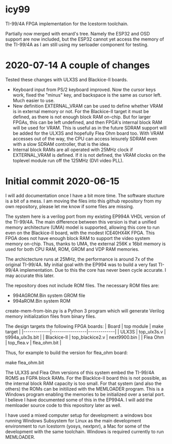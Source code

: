 # icy99
TI-99/4A FPGA implementation for the Icestorm toolchain.


Partially now merged with emard's tree. Namely the ESP32 and OSD support are now included, but the ESP32 cannot yet access the memory of the TI-99/4A as I am still using my serloader component for testing.


2020-07-14 A couple of changes
==============================
Tested these changes with ULX3S and Blackice-II boards.
* Keyboard input from PS/2 keyboard improved. Now the cursor keys work, fixed the "minus" key, and backspace is the same as cursor left. Much easier to use.
* New definition EXTERNAL_VRAM can be used to define whether VRAM is in external memory or not. For the Blackice-II target it must be defined, as there is not enough block RAM on-chip. But for larger FPGAs, this can be left undefined, and then FPGA's internal block RAM will be used for VRAM. This is useful as in the future SDRAM support will be added for the ULX3S and hopefully Flea Ohm board too. With VRAM accesses out of the way, the CPU can access leisurely SDRAM even with a slow SDRAM controller, that is the idea.
* Internal block RAMs are all operated with 25MHz clock if EXTERNAL_VRAM is defined. If it is not defined, the VRAM clocks on the toplevel module run off the 125MHz (DVI video PLL).

Initial commit 2020-06-15 
=========================
I will add documentation once I have a bit more time. The software stucture is a bit of a mess. I am moving the files into this github repository from my own repository, please let me know if some files are missing.

The system here is a verilog port from my existing EP994A VHDL version of the TI-99/4A. The main difference between this version is that a unified memory architecture (UMA) model is supported, allowing this core to run even on the Blackice-II board, with the modest ICE40HX4K FPGA. This FPGA does not have enough block RAM to support the video system memory on-chip. Thus, thanks to UMA, the external 256K x 16bit memory is used for both CPU RAM, ROM, GROM and VDP RAM memories.

The archictecture runs at 25MHz, the performance is around 7x of the original TI-99/4A. My initial goal with the EP994 was to build a very fast TI-99/4A implementation. Due to this the core has never been cycle accurate. I may accurate this later.

The repository does not include ROM files. The necessary ROM files are:
* 994AGROM.Bin system GROM file
* 994aROM.Bin system ROM 

create-mem-from-bin.py is a Python 3 program which will generate Verilog memory initialization files from binary files.

The design targets the following FPGA boards:
| Board       | top module      | make target |
|-------------|-----------------|-------------|
| ULX3S       | top_ulx3s.v     | ti994a_ulx3s.bit |
| Blackice-II | top_blackice2.v | next9900.bin |
| Flea Ohm    | top_flea.v      | flea_ohm.bit |

 Thus, for example to build the version for flea_ohm board:

 make flea_ohm.bit
 
 The ULX3S and Flea Ohm versions of this system embed the TI-99/4A ROMS as FGPA block RAMs. For the BlackIce-II board this is not possible, as the internal block RAM capacity is too small. For that system (and also the others) the ROMs can be initilized with the MEMLOADER program. This is a Windows program enabling the memories to be initialized over a serial port. I believe I have documented some of this in the EP994A. I will add the memloader source code to this repository later as well.
 
I have used a mixed computer setup for development: a windows box running Windows Subsystem for Linux as the main development environment to run Icestorm (yosys, nextpnr), a Mac for some of the development with the same toolchain. Windows is required currently to run MEMLOADER.
